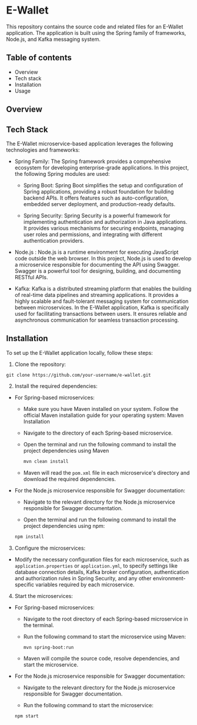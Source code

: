 # E-Wallet

This repository contains the source code and related files for an E-Wallet application. The application is built using the Spring family of frameworks, Node.js, and Kafka messaging system.

## Table of contents
- Overview
- Tech stack
- Installation
- Usage

## Overview

## Tech Stack 
The E-Wallet microservice-based application leverages the following technologies and frameworks:

- Spring Family: The Spring framework provides a comprehensive ecosystem for developing enterprise-grade applications. In this project, the following Spring modules are used:

  - Spring Boot: Spring Boot simplifies the setup and configuration of Spring applications, providing a robust foundation for building backend APIs. It offers features such as auto-configuration, embedded server deployment, and production-ready defaults.

  - Spring Security: Spring Security is a powerful framework for implementing authentication and authorization in Java applications. It provides various mechanisms for securing endpoints, managing user roles and permissions, and integrating with different authentication providers.

- Node.js : Node.js is a runtime environment for executing JavaScript code outside the web browser. In this project, Node.js is used to develop a microservice responsible for documenting the API using Swagger. Swagger is a powerful tool for designing, building, and documenting RESTful APIs.

- Kafka: Kafka is a distributed streaming platform that enables the building of real-time data pipelines and streaming applications. It provides a highly scalable and fault-tolerant messaging system for communication between microservices. In the E-Wallet application, Kafka is specifically used for facilitating transactions between users. It ensures reliable and asynchronous communication for seamless transaction processing.


## Installation
To set up the E-Wallet application locally, follow these steps:
1. Clone the repository:
```
git clone https://github.com/your-username/e-wallet.git
```
2. Install the required dependencies:
- For Spring-based microservices:
  - Make sure you have Maven installed on your system. Follow the official Maven installation guide for your operating system: Maven Installation

  - Navigate to the directory of each Spring-based microservice.

  - Open the terminal and run the following command to install the project dependencies using Maven
    ```bash 
    mvn clean install
    ```
  - Maven will read the `pom.xml` file in each microservice's directory and download the required dependencies.
- For the Node.js microservice responsible for Swagger documentation:

    - Navigate to the relevant directory for the Node.js microservice responsible for Swagger documentation.

    - Open the terminal and run the following command to install the project dependencies using npm:
    
    ```bash
    npm install
    ```
3. Configure the microservices:

- Modify the necessary configuration files for each microservice, such as `application.properties` or `application.yml`, to specify settings like database connection details, Kafka broker configuration, authentication and authorization rules in Spring Security, and any other environment-specific variables required by each microservice.

4. Start the microservices:

- For Spring-based microservices:

    - Navigate to the root directory of each Spring-based microservice in the terminal.

  - Run the following command to start the microservice using Maven:
    ```
    mvn spring-boot:run
    ```
  - Maven will compile the source code, resolve dependencies, and start the microservice.

- For the Node.js microservice responsible for Swagger documentation:

  - Navigate to the relevant directory for the Node.js microservice responsible for Swagger documentation.

  - Run the following command to start the microservice:

  ```bash
  npm start
  ```